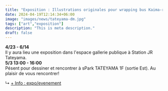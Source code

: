 ```yaml
---
title: "Exposition : Illustrations originales pour wrapping bus Kaima-ru"
date: 2024-04-19T12:14:34+06:00
image: "images/news/tateyama-dm.jpg"
tags: ["art","exposition"]
description: "This is meta description."
draft: false
---
```


**4/23 - 6/14**  
Il y aura lieu une exposition dans l'espace gallerie publique à Station JR Tateyama.  
**5/3 13:00 - 16:00**  
Pésent pour dessiner et rencontrer à sPark TATEYAMA 1F (sortie Est). Au plaisir de vous rencontrer!  

↳ [+ Info : expo/evenement](https://space.aguije.jp/bus/)  
<!--more-->

